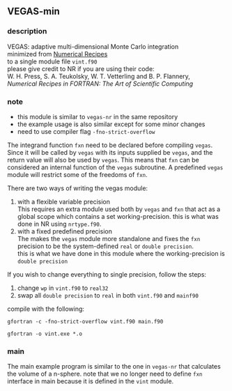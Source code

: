 ## VEGAS-min

### description

VEGAS: adaptive multi-dimensional Monte Carlo integration  
minimized from [Numerical Recipes](https://numerical.recipes/)  
to a single module file `vint.f90`  
please give credit to NR if you are using their code:  
W. H. Press, S. A. Teukolsky, W. T. Vetterling and B. P. Flannery,  
*Numerical Recipes in FORTRAN: The Art of Scientific Computing*

### note 

- this module is similar to `vegas-nr` in the same repository
- the example usage is also similar except for some minor changes
- need to use compiler flag `-fno-strict-overflow`  

The integrand function `fxn` need to be declared before compiling `vegas`.
Since it will be called by `vegas` with its inputs supplied be `vegas`, and the return value will also be used by `vegas`.
This means that `fxn` can be considered an internal function of the `vegas` subroutine.
A predefined `vegas` module will restrict some of the freedoms of `fxn`.

There are two ways of writing the vegas module:  
1. with a flexible variable precision  
This requires an extra module used both by `vegas` and `fxn` that act as a global scope which contains a set working-precision.
this is what was done in NR using `nrtype.f90`.
2. with a fixed predefined precision  
The makes the `vegas` module more standalone and fixes the `fxn` precision to be the system-defined `real` or `double precision`.  
this is what we have done in this module where the working-precision is `double precision`

If you wish to change everything to single precision, follow the steps:
1. change `wp` in `vint.f90` to `real32`
2. swap all `double precision` to `real` in both `vint.f90` and `mainf90`

compile with the following:
```
gfortran -c -fno-strict-overflow vint.f90 main.f90
```
```
gfortran -o vint.exe *.o
```

### main

The main example program is similar to the one in `vegas-nr` that calculates the volume of a n-sphere.
note that we no longer need to define `fxn` interface in main because it is defined in the `vint` module.
